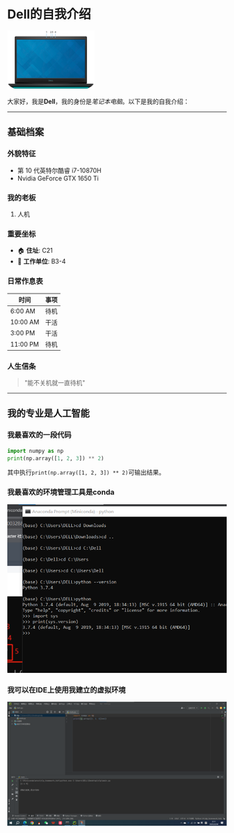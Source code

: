 # Dell的自我介绍

<img src="./dev_skills/images/dell.jpg" width="200" alt="Dell形象">

大家好，我是**Dell**，我的身份是*笔记本电脑*。以下是我的自我介绍：

---

## 基础档案

### 外貌特征
- 第 10 代英特尔酷睿 i7-10870H
- Nvidia GeForce GTX 1650 Ti

### 我的老板
1. 人机


### 重要坐标
- 🏠 **住址**: C21
- 🏢 **工作单位**: B3-4

### 日常作息表
| 时间       | 事项  |
|------------|-----|
| 6:00 AM    | 待机  |
| 10:00 AM   | 干活  |
| 3:00 PM    | 干活  |
| 11:00 PM   | 待机  |

### 人生信条
> "能不关机就一直待机"
---

## 我的专业是人工智能
### 我最喜欢的一段代码

```python
import numpy as np
print(np.array([1, 2, 3]) ** 2)
```
其中执行`print(np.array([1, 2, 3]) ** 2)`可输出结果。

### 我最喜欢的环境管理工具是conda
<img src="./dev_skills/images/1.png" width="800" alt="截图一">

### 我可以在IDE上使用我建立的虚拟环境
<img src="./dev_skills/images/2.png" width="800" alt="截图二">
